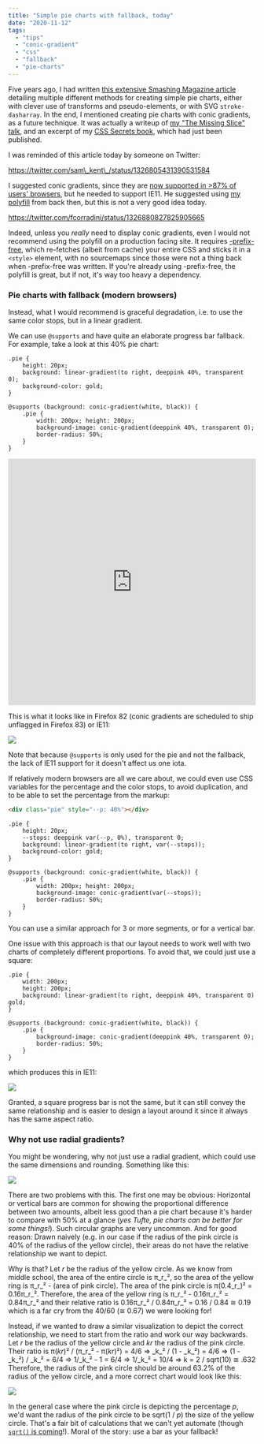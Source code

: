 ```yaml
---
title: "Simple pie charts with fallback, today"
date: "2020-11-12"
tags:
  - "tips"
  - "conic-gradient"
  - "css"
  - "fallback"
  - "pie-charts"
---
```


Five years ago, I had written [this extensive Smashing Magazine article](https://www.smashingmagazine.com/2015/07/designing-simple-pie-charts-with-css/) detailing multiple different methods for creating simple pie charts, either with clever use of transforms and pseudo-elements, or with SVG `stroke-dasharray`. In the end, I mentioned creating pie charts with conic gradients, as a future technique. It was actually a writeup of [my "The Missing Slice" talk](https://www.youtube.com/results?search_query=verou+missing+slice&page&utm_source=opensearch), and an excerpt of my [CSS Secrets book](http://www.amazon.com/CSS-Secrets-Lea-Verou/dp/1449372635?tag=leaverou-20), which had just been published.

I was reminded of this article today by someone on Twitter:

https://twitter.com/sam\_kent\_/status/1326805431390531584

I suggested conic gradients, since they are [now supported in >87% of users' browsers](https://caniuse.com/css-conic-gradients), but he needed to support IE11. He suggested using [my polyfill](https://projects.verou.me/conic-gradient/) from back then, but this is not a very good idea today.

https://twitter.com/fcorradini/status/1326880827825905665

Indeed, unless you _really_ need to display conic gradients, even I would not recommend using the polyfill on a production facing site. It requires [\-prefix-free](https://projects.verou.me/prefixfree/), which re-fetches (albeit from cache) your entire CSS and sticks it in a `<style>` element, with no sourcemaps since those were not a thing back when -prefix-free was written. If you're already using -prefix-free, the polyfill is great, but if not, it's way too heavy a dependency.

### Pie charts with fallback (modern browsers)

Instead, what I would recommend is graceful degradation, i.e. to use the same color stops, but in a linear gradient.

We can use `@supports` and have quite an elaborate progress bar fallback. For example, take a look at this 40% pie chart:

```
.pie {
	height: 20px;
	background: linear-gradient(to right, deeppink 40%, transparent 0);
	background-color: gold;
}

@supports (background: conic-gradient(white, black)) {
	.pie {
		width: 200px; height: 200px;
		background-image: conic-gradient(deeppink 40%, transparent 0);
		border-radius: 50%;
	}
}
```

<iframe src="https://dabblet.com/gist/9a05fd9dad59b6c0edfb99d49a7a4426" style="border: 0; width: 100%; height: 500px;"></iframe>

This is what it looks like in Firefox 82 (conic gradients are scheduled to ship unflagged in Firefox 83) or IE11:

![](images/image.png)

Note that because `@supports` is only used for the pie and not the fallback, the lack of IE11 support for it doesn't affect us one iota.

If relatively modern browsers are all we care about, we could even use CSS variables for the percentage and the color stops, to avoid duplication, and to be able to set the percentage from the markup:

```html
<div class="pie" style="--p: 40%"></div>
```

```
.pie {
	height: 20px;
	--stops: deeppink var(--p, 0%), transparent 0;
	background: linear-gradient(to right, var(--stops));
	background-color: gold;
}

@supports (background: conic-gradient(white, black)) {
	.pie {
		width: 200px; height: 200px;
		background-image: conic-gradient(var(--stops));
		border-radius: 50%;
	}
}
```

You can use a similar approach for 3 or more segments, or for a vertical bar.

One issue with this approach is that our layout needs to work well with two charts of completely different proportions. To avoid that, we could just use a square:

```
.pie {
	width: 200px;
	height: 200px;
	background: linear-gradient(to right, deeppink 40%, transparent 0) gold;
}

@supports (background: conic-gradient(white, black)) {
	.pie {
		background-image: conic-gradient(deeppink 40%, transparent 0);
		border-radius: 50%;
	}
}
```

which produces this in IE11:

![](images/image-8.png)

Granted, a square progress bar is not the same, but it can still convey the same relationship and is easier to design a layout around it since it always has the same aspect ratio.

### Why not use radial gradients?

You might be wondering, why not just use a radial gradient, which could use the same dimensions and rounding. Something like this:

![](images/image-4.png)

There are two problems with this. The first one may be obvious: Horizontal or vertical bars are common for showing the proportional difference between two amounts, albeit less good than a pie chart because it's harder to compare with 50% at a glance (_yes Tufte, pie charts can be better for some things!_). Such circular graphs are very uncommon. And for good reason: Drawn naively (e.g. in our case if the radius of the pink circle is 40% of the radius of the yellow circle), their areas do not have the relative relationship we want to depict.

Why is that? Let _r_ be the radius of the yellow circle. As we know from middle school, the area of the entire circle is π_r_², so the area of the yellow ring is π_r_² - (area of pink circle). The area of the pink circle is π(0.4_r_)² = 0.16π_r_². Therefore, the area of the yellow ring is π_r_² - 0.16π_r_² = 0.84π_r_² and their relative ratio is 0.16π_r_² / 0.84π_r_² = 0.16 / 0.84 ≅ 0.19 which is a far cry from the 40/60 (≅ 0.67) we were looking for!

Instead, if we wanted to draw a similar visualization to depict the correct relationship, we need to start from the ratio and work our way backwards. Let _r_ be the radius of the yellow circle and _kr_ the radius of the pink circle. Their ratio is π(_kr_)² / (π_r_² - π(_kr_)²) = 4/6 ⇒
_k_² / (1 - _k_²) = 4/6 ⇒
(1 - _k_²) / _k_² = 6/4 ⇒
1/_k_² - 1 = 6/4 ⇒
1/_k_² = 10/4 ⇒
k = 2 / sqrt(10) ≅ .632
Therefore, the radius of the pink circle should be around 63.2% of the radius of the yellow circle, and a more correct chart would look like this:

![](images/image-7.png)

In the general case where the pink circle is depicting the percentage _p_, we'd want the radius of the pink circle to be sqrt(1 / _p_) the size of the yellow circle. That's a fair bit of calculations that we can't yet automate (though [`sqrt()` is coming](https://www.w3.org/TR/css-values/#exponent-funcs)!). Moral of the story: use a bar as your fallback!
